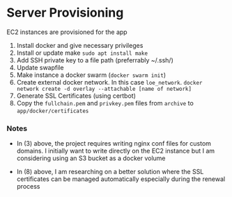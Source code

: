# Server Provisioning

EC2 instances are provisioned for the app

1. Install docker and give necessary privileges
2. Install or update make `sudo apt install make`
3. Add SSH private key to a file path (preferrably ~/.ssh/)
4. Update swapfile
5. Make instance a docker swarm (`docker swarm init`)
6. Create external docker network. In this case `loe_network`.
   `docker network create -d overlay --attachable [name of network]`
7. Generate SSL Certificates (using certbot)
8. Copy the `fullchain.pem` and `privkey.pem` files from `archive` to `app/docker/certificates`

### Notes

- In (3) above, the project requires writing nginx conf files for custom domains. I initially
  want to write directly on the EC2 instance but I am considering using an S3 bucket as a
  docker volume

- In (8) above, I am researching on a better solution where the SSL certificates can be managed
  automatically especially during the renewal process
